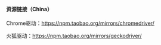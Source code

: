 


#### 资源链接（China）
Chrome驱动：https://npm.taobao.org/mirrors/chromedriver/

火狐驱动：https://npm.taobao.org/mirrors/geckodriver/

